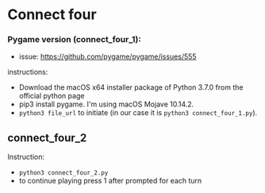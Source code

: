 # Connect four

### Pygame version (connect_four_1):
- issue: https://github.com/pygame/pygame/issues/555

instructions:
- Download the macOS x64 installer package of Python 3.7.0 from the official python page 
- pip3 install pygame. I'm using macOS Mojave 10.14.2.
- `python3 file_url` to initiate (in our case it is `python3 connect_four_1.py`).

## connect_four_2
Instruction:
- `python3 connect_four_2.py`
- to continue playing press 1 after prompted for each turn

